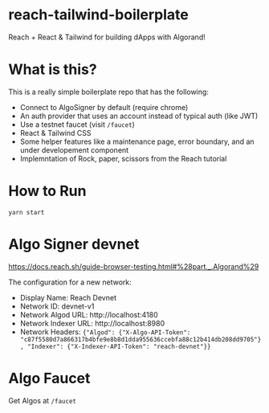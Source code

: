 # reach-tailwind-boilerplate
Reach + React &amp; Tailwind for building dApps with Algorand!

# What is this?
This is a really simple boilerplate repo that has the following:
- Connect to AlgoSigner by default (require chrome)
- An auth provider that uses an account instead of typical auth (like JWT)
- Use a testnet faucet (visit `/faucet`)
- React & Tailwind CSS
- Some helper features like a maintenance page, error boundary, and an under developement component
- Implemntation of Rock, paper, scissors from the Reach tutorial

# How to Run

`yarn start`
# Algo Signer devnet
https://docs.reach.sh/guide-browser-testing.html#%28part._.Algorand%29

The configuration for a new network:
- Display Name: Reach Devnet
- Network ID: devnet-v1
- Network Algod URL: http://localhost:4180
- Network Indexer URL: http://localhost:8980
- Network Headers: `{"Algod": {"X-Algo-API-Token": "c87f5580d7a866317b4bfe9e8b8d1dda955636ccebfa88c12b414db208dd9705"}, "Indexer": {"X-Indexer-API-Token": "reach-devnet"}}`
# Algo Faucet

Get Algos at `/faucet`